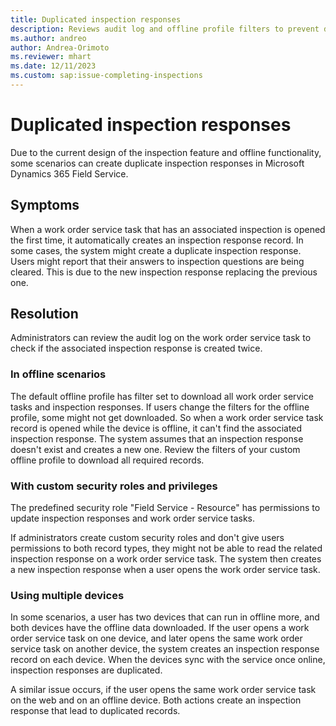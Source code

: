 ```yaml
---
title: Duplicated inspection responses
description: Reviews audit log and offline profile filters to prevent duplicated inspection responses in Microsoft Dynamics 365 Field Service.
ms.author: andreo
author: Andrea-Orimoto
ms.reviewer: mhart
ms.date: 12/11/2023
ms.custom: sap:issue-completing-inspections
---
```

# Duplicated inspection responses

Due to the current design of the inspection feature and offline functionality, some scenarios can create duplicate inspection responses in Microsoft Dynamics 365 Field Service.

## Symptoms

When a work order service task that has an associated inspection is opened the first time, it automatically creates an inspection response record. In some cases, the system might create a duplicate inspection response. Users might report that their answers to inspection questions are being cleared. This is due to the new inspection response replacing the previous one.

## Resolution

Administrators can review the audit log on the work order service task to check if the associated inspection response is created twice.

### In offline scenarios

The default offline profile has filter set to download all work order service tasks and inspection responses. If users change the filters for the offline profile, some might not get downloaded. So when a work order service task record is opened while the device is offline, it can't find the associated inspection response. The system assumes that an inspection response doesn't exist and creates a new one. Review the filters of your custom offline profile to download all required records.

### With custom security roles and privileges

The predefined security role "Field Service - Resource" has permissions to update inspection responses and work order service tasks.

If administrators create custom security roles and don't give users permissions to both record types, they might not be able to read the related inspection response on a work order service task. The system then creates a new inspection response when a user opens the work order service task.

### Using multiple devices

In some scenarios, a user has two devices that can run in offline more, and both devices have the offline data downloaded. If the user opens a work order service task on one device, and later opens the same work order service task on another device, the system creates an inspection response record on each device. When the devices sync with the service once online, inspection responses are duplicated.

A similar issue occurs, if the user opens the same work order service task on the web and on an offline device. Both actions create an inspection response that lead to duplicated records.
